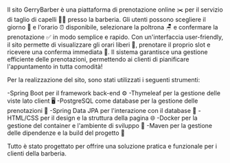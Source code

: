 Il sito GerryBarber è una piattaforma di prenotazione online ✂️ per il servizio di taglio di capelli 💇‍♂️ presso la barberia.
Gli utenti possono scegliere il giorno 📅 e l'orario ⏰ disponibile, selezionare la poltrona 🪑 e confermare la prenotazione ✅ in modo semplice e rapido. 
Con un'interfaccia user-friendly, il sito permette di visualizzare gli orari liberi 📆, prenotare il proprio slot e ricevere una conferma immediata 📲. 
Il sistema garantisce una gestione efficiente delle prenotazioni, permettendo ai clienti di pianificare l'appuntamento in tutta comodità!

Per la realizzazione del sito, sono stati utilizzati i seguenti strumenti:

-Spring Boot per il framework back-end ⚙️
-Thymeleaf per la gestione delle viste lato client 🖥️
-PostgreSQL come database per la gestione delle prenotazioni 💾
-Spring Data JPA per l'interazione con il database 🔗
-HTML/CSS per il design e la struttura della pagina 🌐
-Docker per la gestione del container e l'ambiente di sviluppo 🐳
-Maven per la gestione delle dipendenze e la build del progetto 🔧

Tutto è stato progettato per offrire una soluzione pratica e funzionale per i clienti della barberia.
